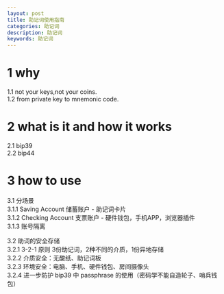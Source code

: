 ```yaml
---
layout: post
title: 助记词使用指南
categories: 助记词
description: 助记词
keywords: 助记词
---
```


# 1 why
1.1 not your keys,not your coins.  
1.2 from private key to mnemonic code.  

# 2 what is it and how it works
2.1 bip39  
2.2 bip44  

# 3 how to use
3.1 分场景  
3.1.1 Saving Account 储蓄账户 - 助记词卡片  
3.1.2 Checking Account 支票账户 - 硬件钱包，手机APP，浏览器插件  
3.1.3 账号隔离  

3.2 助词的安全存储  
3.2.1 3-2-1 原则 3份助记词，2种不同的介质，1份异地存储  
3.2.2 介质安全：无酸纸、助记词板  
3.2.3 环境安全：电脑、手机、硬件钱包、房间摄像头  
3.2.4 进一步防护 bip39 中 passphrase 的使用（密码学不能自造轮子、哨兵钱包）  